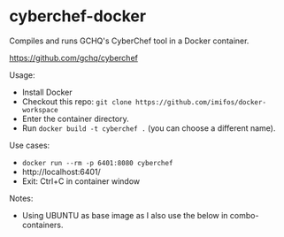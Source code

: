 # cyberchef-docker

Compiles and runs GCHQ's CyberChef tool in a Docker container.

https://github.com/gchq/cyberchef

Usage:

  * Install Docker
  * Checkout this repo: ```git clone https://github.com/imifos/docker-workspace```
  * Enter the container directory.
  * Run ```docker build -t cyberchef .``` (you can choose a different name).
   
Use cases:
  
  * ```docker run --rm -p 6401:8080 cyberchef```
  * http://localhost:6401/
  * Exit: Ctrl+C in container window

Notes: 

  * Using UBUNTU as base image as I also use the below in combo-containers.
 
  
